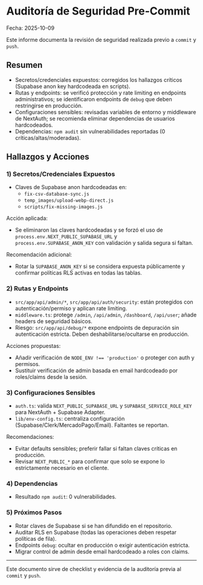 # Auditoría de Seguridad Pre-Commit

Fecha: 2025-10-09

Este informe documenta la revisión de seguridad realizada previo a `commit` y `push`.

## Resumen

- Secretos/credenciales expuestos: corregidos los hallazgos críticos (Supabase anon key hardcodeada en scripts).
- Rutas y endpoints: se verificó protección y rate limiting en endpoints administrativos; se identificaron endpoints de `debug` que deben restringirse en producción.
- Configuraciones sensibles: revisadas variables de entorno y middleware de NextAuth; se recomienda eliminar dependencias de usuarios hardcodeados.
- Dependencias: `npm audit` sin vulnerabilidades reportadas (0 críticas/altas/moderadas).

## Hallazgos y Acciones

### 1) Secretos/Credenciales Expuestos

- Claves de Supabase anon hardcodeadas en:
  - `fix-csv-database-sync.js`
  - `temp_images/upload-webp-direct.js`
  - `scripts/fix-missing-images.js`

Acción aplicada:
- Se eliminaron las claves hardcodeadas y se forzó el uso de `process.env.NEXT_PUBLIC_SUPABASE_URL` y `process.env.SUPABASE_ANON_KEY` con validación y salida segura si faltan.

Recomendación adicional:
- Rotar la `SUPABASE_ANON_KEY` si se considera expuesta públicamente y confirmar políticas RLS activas en todas las tablas.

### 2) Rutas y Endpoints

- `src/app/api/admin/*`, `src/app/api/auth/security`: están protegidos con autenticación/permiso y aplican rate limiting.
- `middleware.ts`: protege `/admin`, `/api/admin`, `/dashboard`, `/api/user`; añade headers de seguridad básicos.
- Riesgo: `src/app/api/debug/*` expone endpoints de depuración sin autenticación estricta. Deben deshabilitarse/ocultarse en producción.

Acciones propuestas:
- Añadir verificación de `NODE_ENV !== 'production'` o proteger con auth y permisos.
- Sustituir verificación de admin basada en email hardcodeado por roles/claims desde la sesión.

### 3) Configuraciones Sensibles

- `auth.ts`: valida `NEXT_PUBLIC_SUPABASE_URL` y `SUPABASE_SERVICE_ROLE_KEY` para NextAuth + Supabase Adapter.
- `lib/env-config.ts`: centraliza configuración (Supabase/Clerk/MercadoPago/Email). Faltantes se reportan.

Recomendaciones:
- Evitar defaults sensibles; preferir fallar si faltan claves críticas en producción.
- Revisar `NEXT_PUBLIC_*` para confirmar que solo se expone lo estrictamente necesario en el cliente.

### 4) Dependencias

- Resultado `npm audit`: 0 vulnerabilidades.

### 5) Próximos Pasos

- Rotar claves de Supabase si se han difundido en el repositorio.
- Auditar RLS en Supabase (todas las operaciones deben respetar políticas de fila).
- Endpoints `debug`: ocultar en producción o exigir autenticación estricta.
- Migrar control de admin desde email hardcodeado a roles con claims.

---

Este documento sirve de checklist y evidencia de la auditoría previa al `commit` y `push`.